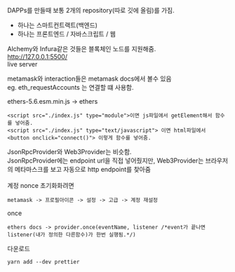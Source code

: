 DAPPs를 만들때 보통 2개의 repository(따로 깃에 올림)를 가짐.

- 하나는 스마트컨트랙트(백엔드)
- 하나는 프론트엔드 / 자바스크립트 / 웹

Alchemy와 Infura같은 것들은 블록체인 노드를 지원해줌.<br/>
http://127.0.0.1:5500/<br/>
live server<br/>

metamask와 interaction들은 metamask docs에서 볼수 있음<br/>
eg. eth_requestAccounts 는 연결할 떄 사용함.<br/>

ethers-5.6.esm.min.js -> ethers<br/>
```
<script src="./index.js" type="module">이면 js파일에서 getElement해서 함수를 넣어줌.
<script src="./index.js" type="text/javascript"> 이면 html파일에서 <button onclick="connect()"> 이렇게 함수를 넣어줌.
```

JsonRpcProvider와 Web3Provider는 비슷함. <br/>
JsonRpcProvider에는 endpoint url을 직접 넣어줬지만, Web3Provider는 브라우저의 메타마스크를 보고 자동으로 http endpoint를 찾아줌
<br/><br/>
계정 nonce 초기화화려면
```
metamask -> 프로필아이콘 -> 설정 -> 고급 -> 계정 재설정
```

once
```
ethers docs -> provider.once(eventName, listener /*event가 끝나면 listener(내가 정의한 다른함수)가 한번 실행됨.*/)
```

다운로드
```
yarn add --dev prettier
```